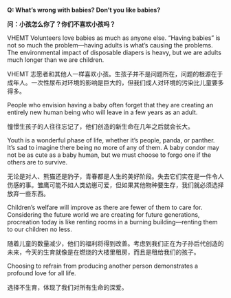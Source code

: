 **Q: What’s wrong with babies? Don’t you like babies?**

**问：小孩怎么你了？你们不喜欢小孩吗？**

VHEMT Volunteers love babies as much as anyone else. “Having babies” is not so much the problem—having adults is what’s causing the problems. The environmental impact of disposable diapers is heavy, but we are adults much longer than we are children.

VHEMT 志愿者和其他人一样喜欢小孩。生孩子并不是问题所在，问题的根源在于成年人。一次性尿布对环境的影响是巨大的，但我们成人对环境的污染比儿童要多得多。

People who envision having a baby often forget that they are creating an entirely new human being who will leave in a few years as an adult.

憧憬生孩子的人往往忘记了，他们创造的新生命在几年之后就会长大。

Youth is a wonderful phase of life, whether it’s people, panda, or panther. It’s sad to imagine there being no more of any of them. A baby condor may not be as cute as a baby human, but we must choose to forgo one if the others are to survive.

无论是对人、熊猫还是豹子，青春都是人生的美好阶段。失去它们实在是一件令人伤感的事。雏鹰可能不如人类幼崽可爱，但如果其他物种要生存，我们就必须选择放弃一些东西。

Children’s welfare will improve as there are fewer of them to care for. Considering the future world we are creating for future generations, procreation today is like renting rooms in a burning building—renting them to our children no less.

随着儿童的数量减少，他们的福利将得到改善。考虑到我们正在为子孙后代创造的未来，今天的生育就像是在燃烧的大楼里租房，而且是租给我们的孩子。

Choosing to refrain from producing another person demonstrates a profound love for all life.

选择不生育，体现了我们对所有生命的深爱。